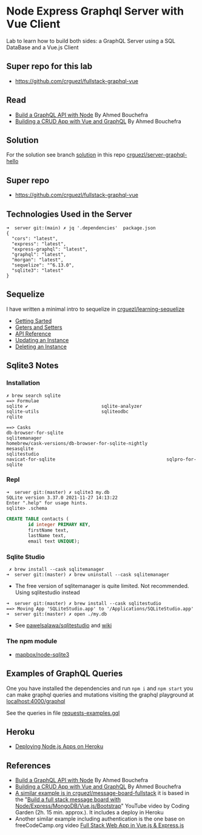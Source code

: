
# Node Express Graphql Server with Vue Client

Lab to learn how to build both sides: a GraphQL Server using a SQL DataBase and a Vue.js Client 


## Super repo for this lab

* <https://github.com/crguezl/fullstack-graphql-vue>

## Read

* [Build a GraphQL API with Node](https://blog.jscrambler.com/build-a-graphql-api-with-node/) By Ahmed Bouchefra
* [Building a CRUD App with Vue and GraphQL](https://blog.jscrambler.com/building-a-crud-app-with-vue-and-graphql/) By Ahmed Bouchefra

## Solution

For the solution see branch [solution](https://github.com/crguezl/server-graphql-hello/tree/solution) in this repo [crguezl/server-graphql-hello](https://github.com/crguezl/server-graphql-hello)

## Super repo

* <https://github.com/crguezl/fullstack-graphql-vue>

## Technologies Used in the Server

```
➜  server git:(main) ✗ jq '.dependencies'  package.json
{
  "cors": "latest",
  "express": "latest",
  "express-graphql": "latest",
  "graphql": "latest",
  "morgan": "latest",
  "sequelize": "^6.13.0",
  "sqlite3": "latest"
}
```

## Sequelize

I have written a minimal intro to sequelize in [crguezl/learning-sequelize](https://github.com/crguezl/learning-sequelize)

* [Getting Sarted](https://sequelize.org/v7/manual/getting-started.html)
* [Geters and Setters](https://sequelize.org/master/manual/getters-setters-virtuals.html)
* [API Reference](https://sequelize.org/master/class/lib/sequelize.js~Sequelize.html)
* [Updating an Instance](https://sequelize.org/master/manual/model-instances.html#updating-an-instance)
* [Deleting an Instance](https://sequelize.org/master/manual/model-instances.html#deleting-an-instance)

## Sqlite3 Notes

### Installation

```
✗ brew search sqlite
==> Formulae
sqlite ✔                           sqlite-analyzer                    sqlite-utils                       sqliteodbc                         rqlite

==> Casks
db-browser-for-sqlite                                      sqlitemanager                                              homebrew/cask-versions/db-browser-for-sqlite-nightly
mesasqlite                                                 sqlitestudio
navicat-for-sqlite                                         sqlpro-for-sqlite
```

### Repl

```
➜  server git:(master) ✗ sqlite3 my.db 
SQLite version 3.37.0 2021-11-27 14:13:22
Enter ".help" for usage hints.
sqlite> .schema
```
```sql
CREATE TABLE contacts (
        id integer PRIMARY KEY,
        firstName text,
        lastName text,
        email text UNIQUE);
```

### Sqlite Studio

```
 ✗ brew install --cask sqlitemanager
➜  server git:(master) ✗ brew uninstall --cask sqlitemanager
```
* The free version of sqlitemanager is quite limited. Not recommended. Using sqlitestudio instead

```
➜  server git:(master) ✗ brew install --cask sqlitestudio
==> Moving App 'SQLiteStudio.app' to '/Applications/SQLiteStudio.app'
➜  server git:(master) ✗ open ./my.db
```

* See [pawelsalawa/sqlitestudio](https://github.com/pawelsalawa/sqlitestudio) and [wiki](https://github.com/pawelsalawa/sqlitestudio/wiki)

### The npm module

* [mapbox/node-sqlite3](https://github.com/mapbox/node-sqlite3)


## Examples of GraphQL Queries 

One you have installed the dependencies and run `npm i`  and `npm start` you can make graphql queries and mutations visiting the 
graphql playground at <localhost:4000/graphql>

See the queries in file [requests-examples.gql](requests-examples.gql)

## Heroku 

* [Deploying Node.js Apps on Heroku](https://devcenter.heroku.com/articles/deploying-nodejs)

## References

* [Build a GraphQL API with Node](https://blog.jscrambler.com/build-a-graphql-api-with-node/) By Ahmed Bouchefra
* [Building a CRUD App with Vue and GraphQL](https://blog.jscrambler.com/building-a-crud-app-with-vue-and-graphql/) By Ahmed Bouchefra
* [A similar example is in crguezl/message-board-fullstack](https://github.com/crguezl/message-board-fullstack) it is based in the "[Build a full stack message board with Node/Express/MongoDB/Vue.js/Bootstrap](https://youtu.be/2xIoWm08SBM)" YouTube video by Coding Garden (2h. 15 min. approx.). It includes a deploy in Heroku
* Another similar example including authentication is the one base on freeCodeCamp.org video [Full Stack Web App in Vue.js & Express.js](https://ull-mii-sytws-2122.github.io/tema3-web/full-stack-web-app-using-vuejs-and-express.html)
